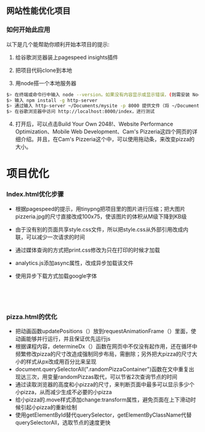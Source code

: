 ## 网站性能优化项目

### 如何开始此应用

以下是几个能帮助你顺利开始本项目的提示:

1. 给谷歌浏览器装上pagespeed insights插件

2. 把项目代码clone到本地

3. 用node搭一个本地服务器

  ```bash
  $> 在终端或命令行中输入 node --version。如果没有内容显示或显示错误，(则需安装 Node）
  $> 输入 npm install -g http-server
  $> 通过输入 http-server ~/Documents/mysite -p 8000 提供文件（将 ~/Documents/mysite 替换为你的项目目录的路径）
  $> 在谷歌浏览器中访问 http://localhost:8000/index，进行测试
  ```

4. 打开后，可以点击Build Your Own 2048!、Website Performance Optimization、Mobile Web Development、Cam's Pizzeria这四个网页的详细介绍。并且，在Cam's Pizzeria这个中，可以使用拖动条，来改变pizza的大小。

# 项目优化

### Index.html优化步骤
* 根据pagespeed的提示，用tinypng把项目里的图片进行压缩；把大图片pizzeria.jpg的尺寸直接改成100x75，使该图片的体积从M级下降到KB级

* 由于没有别的页面共享style.css文件，所以把style.css从外部引用改成内联，可以减少一次请求的时间

* 通过媒体查询的方式把print.css修改为只在打印的时候才加载

* analytics.js添加async属性，改成异步加载该文件

* 使用异步下载方式加载google字体

  ​

  ​

### pizza.html的优化

* 把动画函数updatePositions（）放到requestAnimationFrame（）里面，使动画能够并行运行，并且保证优先运行js
* 根据课程内容，determineDx（）函数在网页中不仅没有起作用，还在循环中频繁修改pizza的尺寸改造成强制同步布局，需删除；另外把大pizza的尺寸大小的样式从px改成用百分比来呈现
* document.querySelectorAll(".randomPizzaContainer")函数在文中重复出现达三次，用变量randomPizzas取代，可以节省2次查询节点的时间
* 通过读取浏览器的高度和小pizza的尺寸，来判断页面中最多可以显示多少个小pizza，从而减少生成不必要的小pizza
* 给小pizza的.move样式添加change:transform属性，避免页面在上下滑动时候引起小pizza的重新绘制
* 使用getElementById替代querySelector，getElementByClassName代替querySelectorAll，选取节点的速度更快
